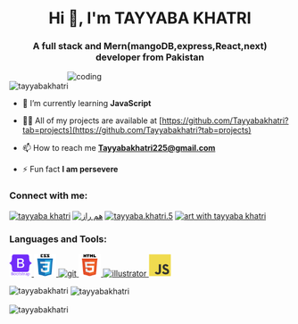 <h1 align="center">Hi 👋, I'm TAYYABA KHATRI</h1>
<h3 align="center">A full stack and Mern(mangoDB,express,React,next) developer from Pakistan</h3>
<img align="right" alt="coding" width="400" src=" https://www.google.com/url?sa=i&url=https%3A%2F%2Fgiphy.com%2Fgifs%2Fscaler-official-computer-laptop-hello-world-hpXdHPfFI5wTABdDx9&psig=AOvVaw0uPkmS3cLnSp6umQePKeOZ&ust=1713926108808000&source=images&cd=vfe&opi=89978449&ved=0CBEQjRxqFwoTCLCd9bim14UDFQAAAAAdAAAAABAR">

<p align="left"> <img src="https://komarev.com/ghpvc/?username=tayyabakhatri&label=Profile%20views&color=0e75b6&style=flat" alt="tayyabakhatri" /> </p>

- 🌱 I’m currently learning **JavaScript**

- 👨‍💻 All of my projects are available at [https://github.com/Tayyabakhatri?tab=projects](https://github.com/Tayyabakhatri?tab=projects)

- 📫 How to reach me **Tayyabakhatri225@gmail.com**

- ⚡ Fun fact **I am persevere**

<h3 align="left">Connect with me:</h3>
<p align="left">
<a href="https://linkedin.com/in/tayyaba khatri" target="blank"><img align="center" src="https://raw.githubusercontent.com/rahuldkjain/github-profile-readme-generator/master/src/images/icons/Social/linked-in-alt.svg" alt="tayyaba khatri" height="30" width="40" /></a>
<a href="https://fb.com/ھم راز" target="blank"><img align="center" src="https://raw.githubusercontent.com/rahuldkjain/github-profile-readme-generator/master/src/images/icons/Social/facebook.svg" alt="ھم راز" height="30" width="40" /></a>
<a href="https://instagram.com/tayyaba.khatri.5" target="blank"><img align="center" src="https://raw.githubusercontent.com/rahuldkjain/github-profile-readme-generator/master/src/images/icons/Social/instagram.svg" alt="tayyaba.khatri.5" height="30" width="40" /></a>
<a href="https://www.youtube.com/c/art with tayyaba khatri" target="blank"><img align="center" src="https://raw.githubusercontent.com/rahuldkjain/github-profile-readme-generator/master/src/images/icons/Social/youtube.svg" alt="art with tayyaba khatri" height="30" width="40" /></a>
</p>

<h3 align="left">Languages and Tools:</h3>
<p align="left"> <a href="https://getbootstrap.com" target="_blank" rel="noreferrer"> <img src="https://raw.githubusercontent.com/devicons/devicon/master/icons/bootstrap/bootstrap-plain-wordmark.svg" alt="bootstrap" width="40" height="40"/> </a> <a href="https://www.w3schools.com/css/" target="_blank" rel="noreferrer"> <img src="https://raw.githubusercontent.com/devicons/devicon/master/icons/css3/css3-original-wordmark.svg" alt="css3" width="40" height="40"/> </a> <a href="https://git-scm.com/" target="_blank" rel="noreferrer"> <img src="https://www.vectorlogo.zone/logos/git-scm/git-scm-icon.svg" alt="git" width="40" height="40"/> </a> <a href="https://www.w3.org/html/" target="_blank" rel="noreferrer"> <img src="https://raw.githubusercontent.com/devicons/devicon/master/icons/html5/html5-original-wordmark.svg" alt="html5" width="40" height="40"/> </a> <a href="https://www.adobe.com/in/products/illustrator.html" target="_blank" rel="noreferrer"> <img src="https://www.vectorlogo.zone/logos/adobe_illustrator/adobe_illustrator-icon.svg" alt="illustrator" width="40" height="40"/> </a> <a href="https://developer.mozilla.org/en-US/docs/Web/JavaScript" target="_blank" rel="noreferrer"> <img src="https://raw.githubusercontent.com/devicons/devicon/master/icons/javascript/javascript-original.svg" alt="javascript" width="40" height="40"/> </a> </p>

<p><img align="left" src="https://github-readme-stats.vercel.app/api/top-langs?username=tayyabakhatri&show_icons=true&locale=en&layout=compact" alt="tayyabakhatri" /></p>

<p>&nbsp;<img align="center" src="https://github-readme-stats.vercel.app/api?username=tayyabakhatri&show_icons=true&locale=en" alt="tayyabakhatri" /></p>

<p><img align="center" src="https://github-readme-streak-stats.herokuapp.com/?user=tayyabakhatri&" alt="tayyabakhatri" /></p>
